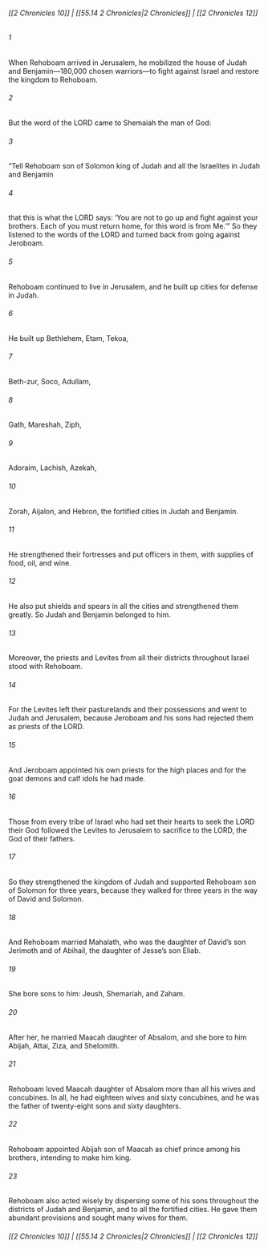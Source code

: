 
###### [[2 Chronicles 10]] | [[55.14 2 Chronicles|2 Chronicles]] | [[2 Chronicles 12]]

###### 1
When Rehoboam arrived in Jerusalem, he mobilized the house of Judah and Benjamin—180,000 chosen warriors—to fight against Israel and restore the kingdom to Rehoboam.
###### 2
But the word of the LORD came to Shemaiah the man of God:
###### 3
“Tell Rehoboam son of Solomon king of Judah and all the Israelites in Judah and Benjamin
###### 4
that this is what the LORD says: ‘You are not to go up and fight against your brothers. Each of you must return home, for this word is from Me.’” So they listened to the words of the LORD and turned back from going against Jeroboam.
###### 5
Rehoboam continued to live in Jerusalem, and he built up cities for defense in Judah.
###### 6
He built up Bethlehem, Etam, Tekoa,
###### 7
Beth-zur, Soco, Adullam,
###### 8
Gath, Mareshah, Ziph,
###### 9
Adoraim, Lachish, Azekah,
###### 10
Zorah, Aijalon, and Hebron, the fortified cities in Judah and Benjamin.
###### 11
He strengthened their fortresses and put officers in them, with supplies of food, oil, and wine.
###### 12
He also put shields and spears in all the cities and strengthened them greatly. So Judah and Benjamin belonged to him.
###### 13
Moreover, the priests and Levites from all their districts throughout Israel stood with Rehoboam.
###### 14
For the Levites left their pasturelands and their possessions and went to Judah and Jerusalem, because Jeroboam and his sons had rejected them as priests of the LORD.
###### 15
And Jeroboam appointed his own priests for the high places and for the goat demons and calf idols he had made.
###### 16
Those from every tribe of Israel who had set their hearts to seek the LORD their God followed the Levites to Jerusalem to sacrifice to the LORD, the God of their fathers.
###### 17
So they strengthened the kingdom of Judah and supported Rehoboam son of Solomon for three years, because they walked for three years in the way of David and Solomon.
###### 18
And Rehoboam married Mahalath, who was the daughter of David’s son Jerimoth and of Abihail, the daughter of Jesse’s son Eliab.
###### 19
She bore sons to him: Jeush, Shemariah, and Zaham.
###### 20
After her, he married Maacah daughter of Absalom, and she bore to him Abijah, Attai, Ziza, and Shelomith.
###### 21
Rehoboam loved Maacah daughter of Absalom more than all his wives and concubines. In all, he had eighteen wives and sixty concubines, and he was the father of twenty-eight sons and sixty daughters.
###### 22
Rehoboam appointed Abijah son of Maacah as chief prince among his brothers, intending to make him king.
###### 23
Rehoboam also acted wisely by dispersing some of his sons throughout the districts of Judah and Benjamin, and to all the fortified cities. He gave them abundant provisions and sought many wives for them.

###### [[2 Chronicles 10]] | [[55.14 2 Chronicles|2 Chronicles]] | [[2 Chronicles 12]]
